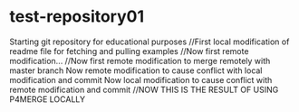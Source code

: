 # test-repository01

Starting git repository for educational purposes
//First local modification of readme file for fetching and pulling examples
//Now first remote modification...
//Now first remote modification to merge remotely with master branch
	Now remote modification to cause conflict with local modification and commit
    Now local modification to cause conflict with remote modification and commit
//NOW THIS IS THE RESULT OF USING P4MERGE LOCALLY
